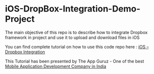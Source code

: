 iOS-DropBox-Integration-Demo-Project
====================================

The main objective of this repo is to describe how to integrate Dropbox framework in project and use it to upload and download files in iOS


You can find complete tutorial on how to use this code repo here : <a href="http://www.theappguruz.com/blog/ios-dropbox-integration">iOS – Dropbox Integration</a>

This Tutorial has been presented by The App Guruz - One of the best <a href="http://www.theappguruz.com/mobile-application-development/">Mobile Application Development Company in India</a>
